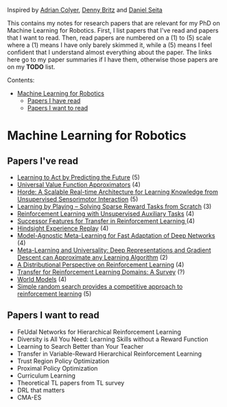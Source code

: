 Inspired by [Adrian Colyer][1], [Denny Britz][2] and [Daniel Seita][3] 

This contains my notes for research papers that are relevant for my PhD on Machine Learning for Robotics. First, I list papers that I've read and papers that I want to read. Then, read papers are numbered on a (1) to (5) scale where a (1) means I have only barely skimmed it, while a (5) means I feel
confident that I understand almost everything about the paper. The links
here go to my paper summaries if I have them, otherwise those papers are on my
**TODO** list.

Contents:

- [Machine Learning for Robotics](#machine-learning-for-robotics)
    - [Papers I have read](#papers-i-have-read)
    - [Papers I want to read](#papers-i-want-to-read)

# Machine Learning for Robotics

## Papers I've read

- [Learning to Act by Predicting the Future](https://github.com/Caselles/paper_notes/blob/master/read_papers/learning_to_act_by_predicting_the_future.md) (5)
- [Universal Value Function Approximators](https://github.com/Caselles/paper_notes/blob/master/read_papers/universal_value_function_approximators.md) (4)
- [Horde: A Scalable Real-time Architecture for Learning Knowledge from Unsupervised Sensorimotor Interaction](https://github.com/Caselles/paper_notes/blob/master/read_papers/horde_a_scalable_real_time.md) (5)
- [Learning by Playing – Solving Sparse Reward Tasks from Scratch](https://github.com/Caselles/paper_notes/blob/master/read_papers/learning_by_playing_solving_sparse_reward_tasks_from_scratch.md) (3)
- [Reinforcement Learning with Unsupervised Auxiliary Tasks](https://github.com/Caselles/paper_notes/blob/master/read_papers/reinforcement_learning_with_unsupervised_auxiliary_tasks.md) (4)
- [Successor Features for Transfer in Reinforcement Learning
](https://github.com/Caselles/paper_notes/blob/master/read_papers/successor_features_for_transfer_in_reinforcemen_learning.md) (4)
- [Hindsight Experience Replay](https://github.com/Caselles/paper_notes/blob/master/read_papers/hindsight_experience_replay.md) (4)
- [Model-Agnostic Meta-Learning for Fast Adaptation of Deep Networks](https://github.com/Caselles/paper_notes/blob/master/read_papers/model_agnostic_meta_learning_for_fast_adaptation_of_deep_networks.md) (4)
- [Meta-Learning and Universality: Deep Representations and Gradient Descent can Approximate any Learning Algorithm](https://github.com/Caselles/paper_notes/blob/master/read_papers/meta_learning_and_universality_deep_representations_and_gradient_descent_can_approximate_any_learning_algorithm.md) (2)
- [A Distributional Perspective on Reinforcement Learning](https://github.com/Caselles/paper_notes/blob/master/read_papers/a_distributional_perspective_on_reinforcement_learning.md) (4)
- [Transfer for Reinforcement Learning Domains: A Survey](https://github.com/Caselles/paper_notes/blob/master/read_papers/transfer_for_reinforcement_learning_domains_a_survey.md) (?)
- [World Models](https://github.com/Caselles/paper_notes/blob/master/read_papers/world_models.md) (4)
- [Simple random search provides a competitive approach to reinforcement learning](https://github.com/Caselles/paper_notes/blob/master/read_papers/simple_random_search_provides_a_competitive_approach%20to_reinforcement_learning.md) (5)


## Papers I want to read

- FeUdal Networks for Hierarchical Reinforcement Learning
- Diversity is All You Need: Learning Skills without a Reward Function
- Learning to Search Better than Your Teacher
- Transfer in Variable-Reward Hierarchical Reinforcement Learning
- Trust Region Policy Optimization
- Proximal Policy Optimization
- Curriculum Learning
- Theoretical TL papers from TL survey
- DRL that matters
- CMA-ES


[1]:https://blog.acolyer.org/about/
[2]:https://github.com/dennybritz/deeplearning-papernotes
[3]:https://github.com/DanielTakeshi/Paper_Notes#2018-rlil-papers
